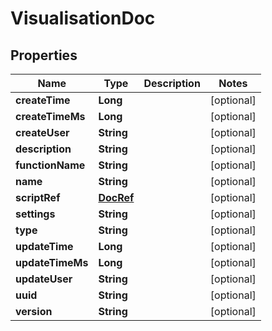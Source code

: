 # VisualisationDoc

## Properties
Name | Type | Description | Notes
------------ | ------------- | ------------- | -------------
**createTime** | **Long** |  |  [optional]
**createTimeMs** | **Long** |  |  [optional]
**createUser** | **String** |  |  [optional]
**description** | **String** |  |  [optional]
**functionName** | **String** |  |  [optional]
**name** | **String** |  |  [optional]
**scriptRef** | [**DocRef**](DocRef.md) |  |  [optional]
**settings** | **String** |  |  [optional]
**type** | **String** |  |  [optional]
**updateTime** | **Long** |  |  [optional]
**updateTimeMs** | **Long** |  |  [optional]
**updateUser** | **String** |  |  [optional]
**uuid** | **String** |  |  [optional]
**version** | **String** |  |  [optional]
